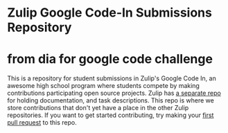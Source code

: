 # Zulip Google Code-In Submissions Repository
# from dia for google code challenge 
This is a repository for student submissions in Zulip's Google Code In, 
an awesome high school program where students compete by making contributions
participating open source projects. Zulip has 
[a separate repo](https://github.com/zulip/zulip-gci) for holding documentation, 
and task descriptions. This repo is where we store contributions that don't yet 
have a place in the other Zulip repositories. If you want to get started contributing, 
try making your 
[first pull request](https://github.com/zulip/zulip-gci/blob/master/tasks/2017/submit-a-pull-request.md)
to this repo.
